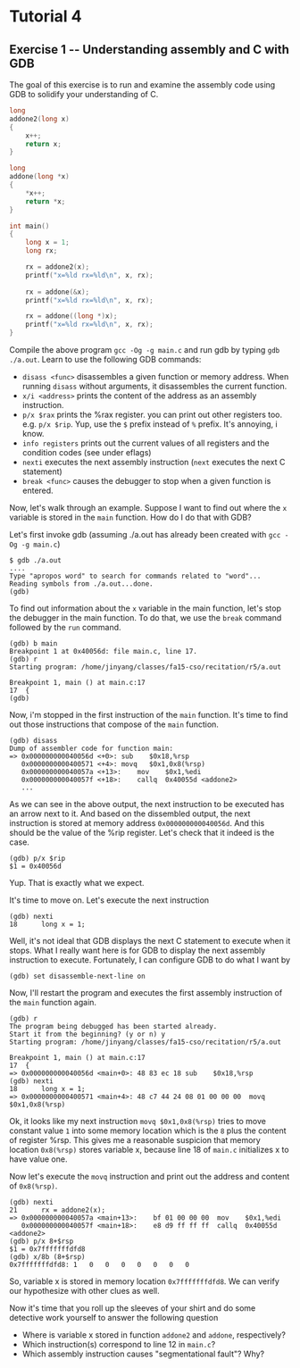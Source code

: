 Tutorial 4
==========
Exercise 1 -- Understanding assembly and C with GDB
-----

The goal of this exercise is to run and examine the assembly code using GDB to solidify your understanding of C.
```c
long
addone2(long x)
{
	x++;
	return x;
}

long
addone(long *x)
{
	*x++;
	return *x;
}

int main()
{
	long x = 1;
	long rx;

	rx = addone2(x);
	printf("x=%ld rx=%ld\n", x, rx);
	 
	rx = addone(&x);
	printf("x=%ld rx=%ld\n", x, rx);

	rx = addone((long *)x);
	printf("x=%ld rx=%ld\n", x, rx);
}
```

Compile the above program `gcc -Og -g main.c` and 
run gdb by typing `gdb ./a.out`.   Learn to use the following GDB commands:

- `disass <func>` disassembles a given function or memory address. When running `disass` without arguments, it 
disassembles the current function.
- `x/i <address>` prints the content of the address as an assembly instruction.
- `p/x $rax` prints the %rax register. you can print out other registers too. e.g. `p/x $rip`. Yup, use the `$` prefix instead of `%` prefix. It's annoying, i know.
- `info registers` prints out the current values of all registers and the condition codes (see under eflags)
- `nexti` executes the next assembly instruction (`next` executes the next C statement)
- `break <func>` causes the debugger to stop when a given function is entered.

Now, let's walk through an example.
Suppose I want to find out where the `x` variable is stored in the `main` function. 
How do I do that with GDB?

Let's first invoke gdb (assuming ./a.out has already been created with `gcc -Og -g main.c`)
```
$ gdb ./a.out
....
Type "apropos word" to search for commands related to "word"...
Reading symbols from ./a.out...done.
(gdb) 
```

To find out information about the `x` variable in the main function, let's stop the debugger in the main function. To do that, we 
use the `break` command followed by the `run` command.
```
(gdb) b main
Breakpoint 1 at 0x40056d: file main.c, line 17.
(gdb) r
Starting program: /home/jinyang/classes/fa15-cso/recitation/r5/a.out 

Breakpoint 1, main () at main.c:17
17	{
(gdb) 
```

Now, i'm stopped in the first instruction of the `main` function. It's time to find out
those instructions that compose of the `main` function.
```
(gdb) disass
Dump of assembler code for function main:
=> 0x000000000040056d <+0>:	sub    $0x18,%rsp
   0x0000000000400571 <+4>:	movq   $0x1,0x8(%rsp)
   0x000000000040057a <+13>:	mov    $0x1,%edi
   0x000000000040057f <+18>:	callq  0x40055d <addone2>
   ...
```

As we can see in the above output, the next instruction to be executed has an arrow next to it.
And based on the dissembled output, the next instruction is stored at memory address `0x000000000040056d`.
And this should be the value of the %rip register. Let's check that it indeed is 
the case.

```
(gdb) p/x $rip
$1 = 0x40056d
```

Yup. That is exactly what we expect.

It's time to move on. Let's execute the next instruction
```
(gdb) nexti
18		long x = 1;
```

Well, it's not ideal that GDB displays the next C statement to execute when it stops.  What I really want here is for GDB
to display the next assembly instruction to execute.  Fortunately, I can configure GDB to do what I want by
```
(gdb) set disassemble-next-line on
```

Now, I'll restart the program and executes the first assembly instruction of the `main` function again.
```
(gdb) r
The program being debugged has been started already.
Start it from the beginning? (y or n) y
Starting program: /home/jinyang/classes/fa15-cso/recitation/r5/a.out 

Breakpoint 1, main () at main.c:17
17	{
=> 0x000000000040056d <main+0>:	48 83 ec 18	sub    $0x18,%rsp
(gdb) nexti
18		long x = 1;
=> 0x0000000000400571 <main+4>:	48 c7 44 24 08 01 00 00 00	movq   $0x1,0x8(%rsp)
```

Ok, it looks like my next instruction `movq $0x1,0x8(%rsp)` tries to move constant value `1` into some memory 
location which is the `8` plus the content of register %rsp.  This gives me a reasonable suspicion that 
memory location `0x8(%rsp)` stores variable x, because line 18 of `main.c` initializes x to have value one.

Now let's execute the `movq` instruction and print out the address and content of `0x8(%rsp)`.
```
(gdb) nexti
21		rx = addone2(x);
=> 0x000000000040057a <main+13>:	bf 01 00 00 00	mov    $0x1,%edi
   0x000000000040057f <main+18>:	e8 d9 ff ff ff	callq  0x40055d <addone2>
(gdb) p/x 8+$rsp
$1 = 0x7fffffffdfd8
(gdb) x/8b (8+$rsp)
0x7fffffffdfd8:	1	0	0	0	0	0	0	0
```

So, variable x is stored in memory location `0x7fffffffdfd8`.  We can verify our hypothesize
with other clues as well. 

Now it's time that you roll up the sleeves of your shirt and do some detective work yourself to 
answer the following question
- Where is variable x stored in function `addone2` and `addone`, respectively?
- Which instruction(s) correspond to line 12 in `main.c`?
- Which assembly instruction causes "segmentational fault"? Why?

